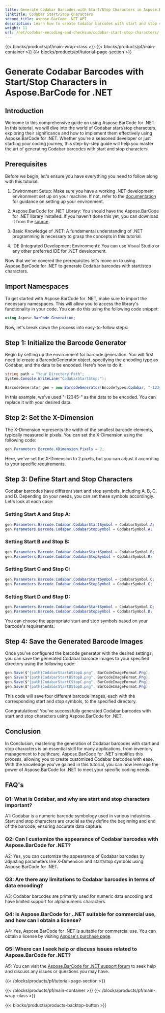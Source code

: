 ```yaml
---
title: Generate Codabar Barcodes with Start/Stop Characters in Aspose.BarCode for .NET
linktitle: Codabar Start/Stop Characters
second_title: Aspose.BarCode .NET API
description: Learn how to create Codabar barcodes with start and stop characters using Aspose.BarCode for .NET. A step-by-step guide for developers.
weight: 11
url: /net/codabar-encoding-and-checksum/codabar-start-stop-characters/
---
```


{{< blocks/products/pf/main-wrap-class >}}
{{< blocks/products/pf/main-container >}}
{{< blocks/products/pf/tutorial-page-section >}}

# Generate Codabar Barcodes with Start/Stop Characters in Aspose.BarCode for .NET

## Introduction

Welcome to this comprehensive guide on using Aspose.BarCode for .NET. In this tutorial, we will dive into the world of Codabar start/stop characters, exploring their significance and how to implement them effectively using Aspose.BarCode for .NET. Whether you're a seasoned developer or just starting your coding journey, this step-by-step guide will help you master the art of generating Codabar barcodes with start and stop characters.

## Prerequisites

Before we begin, let's ensure you have everything you need to follow along with this tutorial:

1. Environment Setup: Make sure you have a working .NET development environment set up on your machine. If not, refer to the [documentation](https://reference.aspose.com/barcode/net/) for guidance on setting up your environment.

2. Aspose.BarCode for .NET Library: You should have the Aspose.BarCode for .NET library installed. If you haven't done this yet, you can download it from the [source](https://releases.aspose.com/barcode/net/).

3. Basic Knowledge of .NET: A fundamental understanding of .NET programming is necessary to grasp the concepts in this tutorial.

4. IDE (Integrated Development Environment): You can use Visual Studio or any other preferred IDE for .NET development.

Now that we've covered the prerequisites let's move on to using Aspose.BarCode for .NET to generate Codabar barcodes with start/stop characters.

## Import Namespaces

To get started with Aspose.BarCode for .NET, make sure to import the necessary namespaces. This will allow you to access the library's functionality in your code. You can do this using the following code snippet:

```csharp
using Aspose.BarCode.Generation;
```

Now, let's break down the process into easy-to-follow steps:

## Step 1: Initialize the Barcode Generator

Begin by setting up the environment for barcode generation. You will first need to create a BarcodeGenerator object, specifying the encoding type as Codabar, and the data to be encoded. Here's how to do it:

```csharp
string path = "Your Directory Path";
System.Console.WriteLine("CodabarStartStop:");

BarcodeGenerator gen = new BarcodeGenerator(EncodeTypes.Codabar, "-12345-");
```

In this example, we've used "-12345-" as the data to be encoded. You can replace it with your desired data.

## Step 2: Set the X-Dimension

The X-Dimension represents the width of the smallest barcode elements, typically measured in pixels. You can set the X-Dimension using the following code:

```csharp
gen.Parameters.Barcode.XDimension.Pixels = 2;
```

Here, we've set the X-Dimension to 2 pixels, but you can adjust it according to your specific requirements.

## Step 3: Define Start and Stop Characters

Codabar barcodes have different start and stop symbols, including A, B, C, and D. Depending on your needs, you can set these symbols accordingly. Let's look at each case:

### Setting Start A and Stop A:

```csharp
gen.Parameters.Barcode.Codabar.CodabarStartSymbol = CodabarSymbol.A;
gen.Parameters.Barcode.Codabar.CodabarStopSymbol = CodabarSymbol.A;
```

### Setting Start B and Stop B:

```csharp
gen.Parameters.Barcode.Codabar.CodabarStartSymbol = CodabarSymbol.B;
gen.Parameters.Barcode.Codabar.CodabarStopSymbol = CodabarSymbol.B;
```

### Setting Start C and Stop C:

```csharp
gen.Parameters.Barcode.Codabar.CodabarStartSymbol = CodabarSymbol.C;
gen.Parameters.Barcode.Codabar.CodabarStopSymbol = CodabarSymbol.C;
```

### Setting Start D and Stop D:

```csharp
gen.Parameters.Barcode.Codabar.CodabarStartSymbol = CodabarSymbol.D;
gen.Parameters.Barcode.Codabar.CodabarStopSymbol = CodabarSymbol.D;
```

You can choose the appropriate start and stop symbols based on your barcode's requirements.

## Step 4: Save the Generated Barcode Images

Once you've configured the barcode generator with the desired settings, you can save the generated Codabar barcode images to your specified directory using the following code:

```csharp
gen.Save($"{path}CodabarStartAStopA.png", BarCodeImageFormat.Png);
gen.Save($"{path}CodabarStartBStopB.png", BarCodeImageFormat.Png);
gen.Save($"{path}CodabarStartCStopC.png", BarCodeImageFormat.Png);
gen.Save($"{path}CodabarStartDStopD.png", BarCodeImageFormat.Png);
```

This code will save four different barcode images, each with the corresponding start and stop symbols, to the specified directory.

Congratulations! You've successfully generated Codabar barcodes with start and stop characters using Aspose.BarCode for .NET.

## Conclusion

In Conclusion, mastering the generation of Codabar barcodes with start and stop characters is an essential skill for many applications, from inventory management to healthcare. Aspose.BarCode for .NET simplifies this process, allowing you to create customized Codabar barcodes with ease. With the knowledge you've gained in this tutorial, you can now leverage the power of Aspose.BarCode for .NET to meet your specific coding needs.

## FAQ's

### Q1: What is Codabar, and why are start and stop characters important?

A1: Codabar is a numeric barcode symbology used in various industries. Start and stop characters are crucial as they define the beginning and end of the barcode, ensuring accurate data capture.

### Q2: Can I customize the appearance of Codabar barcodes with Aspose.BarCode for .NET?

A2: Yes, you can customize the appearance of Codabar barcodes by adjusting parameters like X-Dimension and start/stop symbols using Aspose.BarCode for .NET.

### Q3: Are there any limitations to Codabar barcodes in terms of data encoding?

A3: Codabar barcodes are primarily used for numeric data encoding and have limited support for alphanumeric characters.

### Q4: Is Aspose.BarCode for ..NET suitable for commercial use, and how can I obtain a license?

A4: Yes, Aspose.BarCode for .NET is suitable for commercial use. You can obtain a license by visiting [Aspose's purchase page](https://purchase.aspose.com/buy).

### Q5: Where can I seek help or discuss issues related to Aspose.BarCode for .NET?

A5: You can visit the [Aspose.BarCode for .NET support forum](https://forum.aspose.com/c/barcode/13) to seek help and discuss any issues or questions you may have.

{{< /blocks/products/pf/tutorial-page-section >}}

{{< /blocks/products/pf/main-container >}}
{{< /blocks/products/pf/main-wrap-class >}}

{{< blocks/products/products-backtop-button >}}
